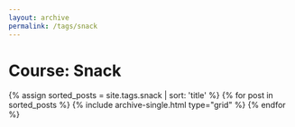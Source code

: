 ```yaml
---
layout: archive
permalink: /tags/snack
---
```


# Course: Snack

<div class="tiles">
{% assign sorted_posts = site.tags.snack | sort: 'title' %}
{% for post in sorted_posts %}
  {% include archive-single.html type="grid" %}
{% endfor %}
</div><!-- /.tiles -->
